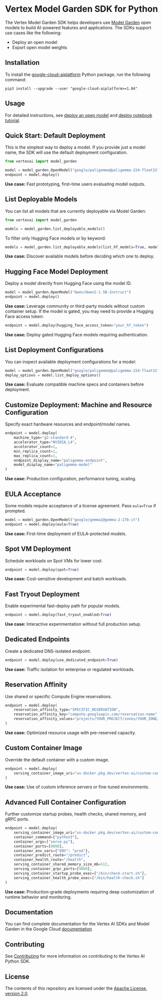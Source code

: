 # Vertex Model Garden SDK for Python

The Vertex Model Garden SDK helps developers use [Model Garden](https://cloud.google.com/vertex-ai/generative-ai/docs/model-garden/explore-models) open models to build AI-powered features and applications.
The SDKs support use cases like the following:

- Deploy an open model
- Export open model weights

## Installation

To install the
[google-cloud-aiplatform](https://pypi.org/project/google-cloud-aiplatform/)
Python package, run the following command:

```shell
pip3 install --upgrade --user "google-cloud-aiplatform>=1.84"
```

## Usage

For detailed instructions, see [deploy an open model](https://cloud.google.com/vertex-ai/generative-ai/docs/model-garden/use-models#deploy_an_open_model) and [deploy notebook tutorial](https://github.com/GoogleCloudPlatform/vertex-ai-samples/blob/main/notebooks/community/model_garden/model_garden_deployment_tutorial.ipynb).

## Quick Start: Default Deployment

This is the simplest way to deploy a model. If you provide just a model name, the SDK will use the default deployment configuration.

```python
from vertexai import model_garden

model = model_garden.OpenModel("google/paligemma@paligemma-224-float32")
endpoint = model.deploy()
```

**Use case:** Fast prototyping, first-time users evaluating model outputs.

## List Deployable Models

You can list all models that are currently deployable via Model Garden:

```python
from vertexai import model_garden

models = model_garden.list_deployable_models()
```

To filter only Hugging Face models or by keyword:

```python
models = model_garden.list_deployable_models(list_hf_models=True, model_filter="stable-diffusion")
```

**Use case:** Discover available models before deciding which one to deploy.

## Hugging Face Model Deployment

Deploy a model directly from Hugging Face using the model ID.

```python
model = model_garden.OpenModel("Qwen/Qwen2-1.5B-Instruct")
endpoint = model.deploy()
```

**Use case:** Leverage community or third-party models without custom container setup. If the model is gated, you may need to provide a Hugging Face access token:

```python
endpoint = model.deploy(hugging_face_access_token="your_hf_token")
```

**Use case:** Deploy gated Hugging Face models requiring authentication.

## List Deployment Configurations

You can inspect available deployment configurations for a model:

```python
model = model_garden.OpenModel("google/paligemma@paligemma-224-float32")
deploy_options = model.list_deploy_options()
```

**Use case:** Evaluate compatible machine specs and containers before deployment.

## Customize Deployment: Machine and Resource Configuration

Specify exact hardware resources and endpoint/model names.

```python
endpoint = model.deploy(
    machine_type="g2-standard-4",
    accelerator_type="NVIDIA_L4",
    accelerator_count=1,
    min_replica_count=1,
    max_replica_count=1,
    endpoint_display_name="paligemma-endpoint",
    model_display_name="paligemma-model"
)
```

**Use case:** Production configuration, performance tuning, scaling.

## EULA Acceptance

Some models require acceptance of a license agreement. Pass `eula=True` if prompted.

```python
model = model_garden.OpenModel("google/gemma2@gemma-2-27b-it")
endpoint = model.deploy(eula=True)
```

**Use case:** First-time deployment of EULA-protected models.

## Spot VM Deployment

Schedule workloads on Spot VMs for lower cost.

```python
endpoint = model.deploy(spot=True)
```

**Use case:** Cost-sensitive development and batch workloads.

## Fast Tryout Deployment

Enable experimental fast-deploy path for popular models.

```python
endpoint = model.deploy(fast_tryout_enabled=True)
```

**Use case:** Interactive experimentation without full production setup.

## Dedicated Endpoints

Create a dedicated DNS-isolated endpoint.

```python
endpoint = model.deploy(use_dedicated_endpoint=True)
```

**Use case:** Traffic isolation for enterprise or regulated workloads.

## Reservation Affinity

Use shared or specific Compute Engine reservations.

```python
endpoint = model.deploy(
    reservation_affinity_type="SPECIFIC_RESERVATION",
    reservation_affinity_key="compute.googleapis.com/reservation-name",
    reservation_affinity_values="projects/YOUR_PROJECT/zones/YOUR_ZONE/reservations/YOUR_RESERVATION"
)
```

**Use case:** Optimized resource usage with pre-reserved capacity.

## Custom Container Image

Override the default container with a custom image.

```python
endpoint = model.deploy(
    serving_container_image_uri="us-docker.pkg.dev/vertex-ai/custom-container:latest"
)
```

**Use case:** Use of custom inference servers or fine-tuned environments.

## Advanced Full Container Configuration

Further customize startup probes, health checks, shared memory, and gRPC ports.

```python
endpoint = model.deploy(
    serving_container_image_uri="us-docker.pkg.dev/vertex-ai/custom-container:latest",
    container_command=["python3"],
    container_args=["serve.py"],
    container_ports=[8888],
    container_env_vars={"ENV": "prod"},
    container_predict_route="/predict",
    container_health_route="/health",
    serving_container_shared_memory_size_mb=512,
    serving_container_grpc_ports=[9000],
    serving_container_startup_probe_exec=["/bin/check-start.sh"],
    serving_container_health_probe_exec=["/bin/health-check.sh"]
)
```

**Use case:** Production-grade deployments requiring deep customization of runtime behavior and monitoring.

## Documentation

You can find complete documentation for the Vertex AI SDKs and Model Garden in the Google Cloud [documentation](https://cloud.google.com/vertex-ai/docs/generative-ai/learn/overview)

## Contributing

See [Contributing](https://github.com/googleapis/python-aiplatform/blob/main/CONTRIBUTING.rst) for more information on contributing to the Vertex AI Python SDK.

## License

The contents of this repository are licensed under the [Apache License, version 2.0](http://www.apache.org/licenses/LICENSE-2.0).